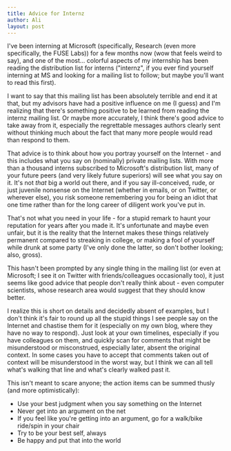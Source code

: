 ```yaml
---
title: Advice for Internz
author: Ali
layout: post
---
```


I've been interning at Microsoft (specifically, Research (even more specifically, the FUSE Labs)) for a few months now (wow that feels weird to say), and one of the most... colorful aspects of my internship has been reading the distribution list for interns ("internz", if you ever find yourself interning at MS and looking for a mailing list to follow; but maybe you'll want to read this first).

I want to say that this mailing list has been absolutely terrible and end it at that, but my advisors have had a positive influence on me (I guess) and I'm realizing that there's something positive to be learned from reading the internz mailing list. Or maybe more accurately, I think there's good advice to take away from it, especially the regrettable messages authors clearly sent without thinking much about the fact that many more people would read than respond to them.

That advice is to think about how you portray yourself on the Internet - and this includes what you say on (nominally) private mailing lists. With more than a thousand interns subscribed to Microsoft's distribution list, many of your future peers (and very likely future superiors) will see what you say on it. It's not *that* big a world out there, and if you say ill-conceived, rude, or just juvenile nonsense on the Internet (whether in emails, or on Twitter, or wherever else), you risk someone remembering you for being an idiot that one time rather than for the long career of diligent work you've put in.

That's not what you need in your life - for a stupid remark to haunt your reputation for years after you made it. It's unfortunate and maybe even unfair, but it is the reality that the Internet makes these things relatively permanent compared to streaking in college, or making a fool of yourself while drunk at some party (I've only done the latter, so don't bother looking; also, gross).

This hasn't been prompted by any single thing in the mailing list (or even at Microsoft; I see it on Twitter with friends/colleagues occasionally too), it just seems like good advice that people don't really think about - even computer scientists, whose research area would suggest that they should know better.

I realize this is short on details and decidedly absent of examples, but I don't think it's fair to round up all the stupid things I see people say on the Internet and chastise them for it (especially on my own blog, where they have no way to respond). Just look at your own timelines, especially if you have colleagues on them, and quickly scan for comments that might be misunderstood or misconstrued, especially later, absent the original context. In some cases you have to accept that comments taken out of context will be misunderstood in the worst way, but I think we can all tell what's walking that line and what's clearly walked past it.

This isn't meant to scare anyone; the action items can be summed thusly (and more optimistically):

- Use your best judgment when you say something on the Internet
- Never get into an argument on the net
- If you feel like you're getting into an argument, go for a walk/bike ride/spin in your chair
- Try to be your best self, always
- Be happy and put that into the world